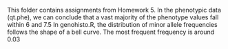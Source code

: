 This folder contains assignments from Homework 5. In the phenotypic data (qt.phe), we can conclude that a vast majority of the phenotype values fall within 6 and 7.5
In genohisto.R, the distribution of minor allele frequencies follows the shape of a bell curve. The most frequent frequency is around 0.03
